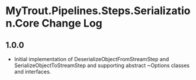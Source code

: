 # MyTrout.Pipelines.Steps.Serialization.Core Change Log

## 1.0.0
- Initial implementation of DeserializeObjectFromStreamStep and SerializeObjectToStreamStep and supporting abstract ~Options classes and interfaces.
